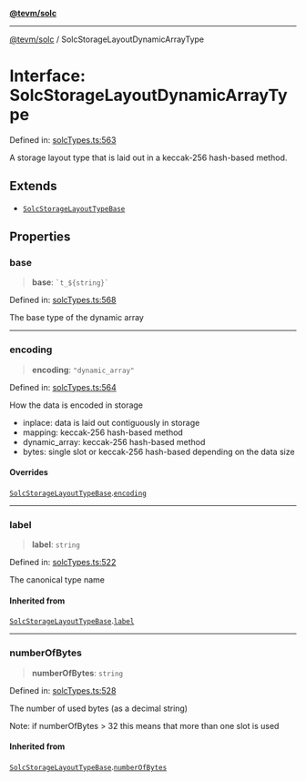 [**@tevm/solc**](../README.md)

***

[@tevm/solc](../globals.md) / SolcStorageLayoutDynamicArrayType

# Interface: SolcStorageLayoutDynamicArrayType

Defined in: [solcTypes.ts:563](https://github.com/evmts/compiler/blob/main/packages/solc/src/solcTypes.ts#L563)

A storage layout type that is laid out in a keccak-256 hash-based method.

## Extends

- [`SolcStorageLayoutTypeBase`](SolcStorageLayoutTypeBase.md)

## Properties

### base

> **base**: `` `t_${string}` ``

Defined in: [solcTypes.ts:568](https://github.com/evmts/compiler/blob/main/packages/solc/src/solcTypes.ts#L568)

The base type of the dynamic array

***

### encoding

> **encoding**: `"dynamic_array"`

Defined in: [solcTypes.ts:564](https://github.com/evmts/compiler/blob/main/packages/solc/src/solcTypes.ts#L564)

How the data is encoded in storage

- inplace: data is laid out contiguously in storage
- mapping: keccak-256 hash-based method
- dynamic_array: keccak-256 hash-based method
- bytes: single slot or keccak-256 hash-based depending on the data size

#### Overrides

[`SolcStorageLayoutTypeBase`](SolcStorageLayoutTypeBase.md).[`encoding`](SolcStorageLayoutTypeBase.md#encoding)

***

### label

> **label**: `string`

Defined in: [solcTypes.ts:522](https://github.com/evmts/compiler/blob/main/packages/solc/src/solcTypes.ts#L522)

The canonical type name

#### Inherited from

[`SolcStorageLayoutTypeBase`](SolcStorageLayoutTypeBase.md).[`label`](SolcStorageLayoutTypeBase.md#label)

***

### numberOfBytes

> **numberOfBytes**: `string`

Defined in: [solcTypes.ts:528](https://github.com/evmts/compiler/blob/main/packages/solc/src/solcTypes.ts#L528)

The number of used bytes (as a decimal string)

Note: if numberOfBytes > 32 this means that more than one slot is used

#### Inherited from

[`SolcStorageLayoutTypeBase`](SolcStorageLayoutTypeBase.md).[`numberOfBytes`](SolcStorageLayoutTypeBase.md#numberofbytes)
